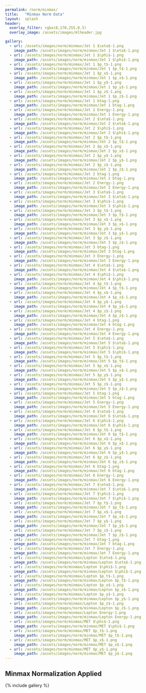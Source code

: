```yaml
---
permalink: /norm/minmax/
title:   "Minmax Norm Data"
layout:  splash
header:
  overlay_filter: rgba(0,170,255,0.3)
  overlay_image: /assets/images/mlheader.jpg

gallery:
  - url: /assets/images/norm/minmax/Jet 1 $\eta$-1.png
    image_path: /assets/images/norm/minmax/Jet 1 $\eta$-1.png
  - url: /assets/images/norm/minmax/Jet 1 $\phi$-1.png
    image_path: /assets/images/norm/minmax/Jet 1 $\phi$-1.png
  - url: /assets/images/norm/minmax/Jet 1 $p_t$-1.png
    image_path: /assets/images/norm/minmax/Jet 1 $p_t$-1.png
  - url: /assets/images/norm/minmax/Jet 1 $p_x$-1.png
    image_path: /assets/images/norm/minmax/Jet 1 $p_x$-1.png
  - url: /assets/images/norm/minmax/Jet 1 $p_y$-1.png
    image_path: /assets/images/norm/minmax/Jet 1 $p_y$-1.png
  - url: /assets/images/norm/minmax/Jet 1 $p_z$-1.png
    image_path: /assets/images/norm/minmax/Jet 1 $p_z$-1.png
  - url: /assets/images/norm/minmax/Jet 1 btag-1.png
    image_path: /assets/images/norm/minmax/Jet 1 btag-1.png
  - url: /assets/images/norm/minmax/Jet 1 Energy-1.png
    image_path: /assets/images/norm/minmax/Jet 1 Energy-1.png
  - url: /assets/images/norm/minmax/Jet 2 $\eta$-1.png
    image_path: /assets/images/norm/minmax/Jet 2 $\eta$-1.png
  - url: /assets/images/norm/minmax/Jet 2 $\phi$-1.png
    image_path: /assets/images/norm/minmax/Jet 2 $\phi$-1.png
  - url: /assets/images/norm/minmax/Jet 2 $p_t$-1.png
    image_path: /assets/images/norm/minmax/Jet 2 $p_t$-1.png
  - url: /assets/images/norm/minmax/Jet 2 $p_x$-1.png
    image_path: /assets/images/norm/minmax/Jet 2 $p_x$-1.png
  - url: /assets/images/norm/minmax/Jet 2 $p_y$-1.png
    image_path: /assets/images/norm/minmax/Jet 2 $p_y$-1.png
  - url: /assets/images/norm/minmax/Jet 2 $p_z$-1.png
    image_path: /assets/images/norm/minmax/Jet 2 $p_z$-1.png
  - url: /assets/images/norm/minmax/Jet 2 btag-1.png
    image_path: /assets/images/norm/minmax/Jet 2 btag-1.png
  - url: /assets/images/norm/minmax/Jet 2 Energy-1.png
    image_path: /assets/images/norm/minmax/Jet 2 Energy-1.png
  - url: /assets/images/norm/minmax/Jet 3 $\eta$-1.png
    image_path: /assets/images/norm/minmax/Jet 3 $\eta$-1.png
  - url: /assets/images/norm/minmax/Jet 3 $\phi$-1.png
    image_path: /assets/images/norm/minmax/Jet 3 $\phi$-1.png
  - url: /assets/images/norm/minmax/Jet 3 $p_t$-1.png
    image_path: /assets/images/norm/minmax/Jet 3 $p_t$-1.png
  - url: /assets/images/norm/minmax/Jet 3 $p_x$-1.png
    image_path: /assets/images/norm/minmax/Jet 3 $p_x$-1.png
  - url: /assets/images/norm/minmax/Jet 3 $p_y$-1.png
    image_path: /assets/images/norm/minmax/Jet 3 $p_y$-1.png
  - url: /assets/images/norm/minmax/Jet 3 $p_z$-1.png
    image_path: /assets/images/norm/minmax/Jet 3 $p_z$-1.png
  - url: /assets/images/norm/minmax/Jet 3 btag-1.png
    image_path: /assets/images/norm/minmax/Jet 3 btag-1.png
  - url: /assets/images/norm/minmax/Jet 3 Energy-1.png
    image_path: /assets/images/norm/minmax/Jet 3 Energy-1.png
  - url: /assets/images/norm/minmax/Jet 4 $\eta$-1.png
    image_path: /assets/images/norm/minmax/Jet 4 $\eta$-1.png
  - url: /assets/images/norm/minmax/Jet 4 $\phi$-1.png
    image_path: /assets/images/norm/minmax/Jet 4 $\phi$-1.png
  - url: /assets/images/norm/minmax/Jet 4 $p_t$-1.png
    image_path: /assets/images/norm/minmax/Jet 4 $p_t$-1.png
  - url: /assets/images/norm/minmax/Jet 4 $p_x$-1.png
    image_path: /assets/images/norm/minmax/Jet 4 $p_x$-1.png
  - url: /assets/images/norm/minmax/Jet 4 $p_y$-1.png
    image_path: /assets/images/norm/minmax/Jet 4 $p_y$-1.png
  - url: /assets/images/norm/minmax/Jet 4 $p_z$-1.png
    image_path: /assets/images/norm/minmax/Jet 4 $p_z$-1.png
  - url: /assets/images/norm/minmax/Jet 4 btag-1.png
    image_path: /assets/images/norm/minmax/Jet 4 btag-1.png
  - url: /assets/images/norm/minmax/Jet 4 Energy-1.png
    image_path: /assets/images/norm/minmax/Jet 4 Energy-1.png
  - url: /assets/images/norm/minmax/Jet 5 $\eta$-1.png
    image_path: /assets/images/norm/minmax/Jet 5 $\eta$-1.png
  - url: /assets/images/norm/minmax/Jet 5 $\phi$-1.png
    image_path: /assets/images/norm/minmax/Jet 5 $\phi$-1.png
  - url: /assets/images/norm/minmax/Jet 5 $p_t$-1.png
    image_path: /assets/images/norm/minmax/Jet 5 $p_t$-1.png
  - url: /assets/images/norm/minmax/Jet 5 $p_x$-1.png
    image_path: /assets/images/norm/minmax/Jet 5 $p_x$-1.png
  - url: /assets/images/norm/minmax/Jet 5 $p_y$-1.png
    image_path: /assets/images/norm/minmax/Jet 5 $p_y$-1.png
  - url: /assets/images/norm/minmax/Jet 5 $p_z$-1.png
    image_path: /assets/images/norm/minmax/Jet 5 $p_z$-1.png
  - url: /assets/images/norm/minmax/Jet 5 btag-1.png
    image_path: /assets/images/norm/minmax/Jet 5 btag-1.png
  - url: /assets/images/norm/minmax/Jet 5 Energy-1.png
    image_path: /assets/images/norm/minmax/Jet 5 Energy-1.png
  - url: /assets/images/norm/minmax/Jet 6 $\eta$-1.png
    image_path: /assets/images/norm/minmax/Jet 6 $\eta$-1.png
  - url: /assets/images/norm/minmax/Jet 6 $\phi$-1.png
    image_path: /assets/images/norm/minmax/Jet 6 $\phi$-1.png
  - url: /assets/images/norm/minmax/Jet 6 $p_t$-1.png
    image_path: /assets/images/norm/minmax/Jet 6 $p_t$-1.png
  - url: /assets/images/norm/minmax/Jet 6 $p_x$-1.png
    image_path: /assets/images/norm/minmax/Jet 6 $p_x$-1.png
  - url: /assets/images/norm/minmax/Jet 6 $p_y$-1.png
    image_path: /assets/images/norm/minmax/Jet 6 $p_y$-1.png
  - url: /assets/images/norm/minmax/Jet 6 $p_z$-1.png
    image_path: /assets/images/norm/minmax/Jet 6 $p_z$-1.png
  - url: /assets/images/norm/minmax/Jet 6 btag-1.png
    image_path: /assets/images/norm/minmax/Jet 6 btag-1.png
  - url: /assets/images/norm/minmax/Jet 6 Energy-1.png
    image_path: /assets/images/norm/minmax/Jet 6 Energy-1.png
  - url: /assets/images/norm/minmax/Jet 7 $\eta$-1.png
    image_path: /assets/images/norm/minmax/Jet 7 $\eta$-1.png
  - url: /assets/images/norm/minmax/Jet 7 $\phi$-1.png
    image_path: /assets/images/norm/minmax/Jet 7 $\phi$-1.png
  - url: /assets/images/norm/minmax/Jet 7 $p_t$-1.png
    image_path: /assets/images/norm/minmax/Jet 7 $p_t$-1.png
  - url: /assets/images/norm/minmax/Jet 7 $p_x$-1.png
    image_path: /assets/images/norm/minmax/Jet 7 $p_x$-1.png
  - url: /assets/images/norm/minmax/Jet 7 $p_y$-1.png
    image_path: /assets/images/norm/minmax/Jet 7 $p_y$-1.png
  - url: /assets/images/norm/minmax/Jet 7 $p_z$-1.png
    image_path: /assets/images/norm/minmax/Jet 7 $p_z$-1.png
  - url: /assets/images/norm/minmax/Jet 7 btag-1.png
    image_path: /assets/images/norm/minmax/Jet 7 btag-1.png
  - url: /assets/images/norm/minmax/Jet 7 Energy-1.png
    image_path: /assets/images/norm/minmax/Jet 7 Energy-1.png
  - url: /assets/images/norm/minmax/Lepton $\eta$-1.png
    image_path: /assets/images/norm/minmax/Lepton $\eta$-1.png
  - url: /assets/images/norm/minmax/Lepton $\phi$-1.png
    image_path: /assets/images/norm/minmax/Lepton $\phi$-1.png
  - url: /assets/images/norm/minmax/Lepton $p_t$-1.png
    image_path: /assets/images/norm/minmax/Lepton $p_t$-1.png
  - url: /assets/images/norm/minmax/Lepton $p_x$-1.png
    image_path: /assets/images/norm/minmax/Lepton $p_x$-1.png
  - url: /assets/images/norm/minmax/Lepton $p_y$-1.png
    image_path: /assets/images/norm/minmax/Lepton $p_y$-1.png
  - url: /assets/images/norm/minmax/Lepton $p_z$-1.png
    image_path: /assets/images/norm/minmax/Lepton $p_z$-1.png
  - url: /assets/images/norm/minmax/Lepton Energy-1.png
    image_path: /assets/images/norm/minmax/Lepton Energy-1.png
  - url: /assets/images/norm/minmax/MET $\phi$-1.png
    image_path: /assets/images/norm/minmax/MET $\phi$-1.png
  - url: /assets/images/norm/minmax/MET $p_t$-1.png
    image_path: /assets/images/norm/minmax/MET $p_t$-1.png
  - url: /assets/images/norm/minmax/MET $p_x$-1.png
    image_path: /assets/images/norm/minmax/MET $p_x$-1.png
  - url: /assets/images/norm/minmax/MET $p_y$-1.png
    image_path: /assets/images/norm/minmax/MET $p_y$-1.png
---
```


## Minmax Normalization Applied
{% include gallery %}

